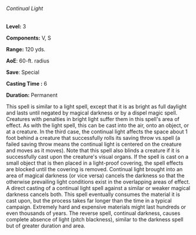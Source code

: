 ###### Continual Light

**Level:** 3

**Components:** V, S

**Range:** 120 yds.

**AoE**: 60-ft. radius

**Save**: Special

**Casting Time :** 6

**Duration:** Permanent

This spell is similar to a light spell, except that it is as bright as full daylight and lasts until negated by magical darkness or by a dispel magic spell. Creatures with penalties in bright light suffer them in this spell's area of effect. As with the light spell, this can be cast into the air, onto an object, or at a creature. In the third case, the continual light affects the space about 1 foot behind a creature that successfully rolls its saving throw vs.spell (a failed saving throw means the continual light is centered on the creature and moves as it moves). Note that this spell also blinds a creature if it is successfully cast upon the creature's visual organs. If the spell is cast on a small object that is then placed in a light-proof covering, the spell effects are blocked until the covering is removed. Continual light brought into an area of magical darkness (or vice versa) cancels the darkness so that the otherwise prevailing light conditions exist in the overlapping areas of effect. A direct casting of a continual light spell against a similar or weaker magical darkness cancels both. This spell eventually consumes the material it is cast upon, but the process takes far longer than the time in a typical campaign. Extremely hard and expensive materials might last hundreds or even thousands of years. The reverse spell, continual darkness, causes complete absence of light (pitch blackness), similar to the darkness spell but of greater duration and area.